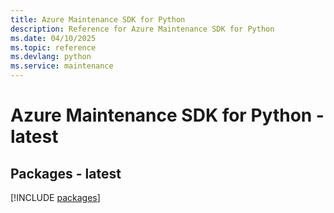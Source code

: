```yaml
---
title: Azure Maintenance SDK for Python
description: Reference for Azure Maintenance SDK for Python
ms.date: 04/10/2025
ms.topic: reference
ms.devlang: python
ms.service: maintenance
---
```

# Azure Maintenance SDK for Python - latest
## Packages - latest
[!INCLUDE [packages](maintenance-index.md)]